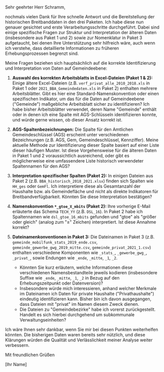 Sehr geehrter Herr Schramm,

nochmals vielen Dank für Ihre schnelle Antwort und die Bereitstellung der historischen Breitbanddaten in den drei Paketen. Ich habe diese nun genauer gesichtet und erste Verarbeitungsschritte durchgeführt. Dabei sind einige spezifische Fragen zur Struktur und Interpretation der älteren Daten (insbesondere aus Paket 1 und 2) sowie zur Nomenklatur in Paket 3 aufgetaucht, bei denen Ihre Unterstützung sehr hilfreich wäre, auch wenn ich verstehe, dass detaillierte Informationen zu früheren Erhebungsprozessen begrenzt sind.

Meine Fragen beziehen sich hauptsächlich auf die korrekte Identifizierung und Interpretation von Daten auf Gemeindeebene:

1. **Auswahl des korrekten Arbeitsblatts in Excel-Dateien (Paket 1 & 2):** Einige ältere Excel-Dateien (z.B. `verf_privat_alle_2010_2018.xls` in Paket 1 oder `2021_BBA_Gemeindedaten.xls` in Paket 2) enthalten mehrere Arbeitsblätter. Gibt es hier eine Standard-Namenskonvention oder einen spezifischen Indikator, um das für die Daten auf Gemeindeebene ("Gemeinde") maßgebliche Arbeitsblatt sicher zu identifizieren? Ich habe bisher Arbeitsblätter verwendet, deren Name "Gemeinde" enthält oder in denen ich eine Spalte mit AGS-Schlüsseln identifizieren konnte, und würde gerne wissen, ob dieser Ansatz korrekt ist.

2. **AGS-Spaltenbezeichnungen:** Die Spalte für den Amtlichen Gemeindeschlüssel (AGS) erscheint unter verschiedenen Bezeichnungen (z.B. AGS, Gem, Gemeindeschlüssel, Kennziffer). Meine aktuelle Methode zur Identifizierung dieser Spalte basiert auf einer Liste dieser häufigen Muster. Ist diese Vorgehensweise für die älteren Daten in Paket 1 und 2 voraussichtlich ausreichend, oder gibt es möglicherweise eine umfassendere Liste historisch verwendeter Spaltennamen für den AGS?

3. **Interpretation spezifischer Spalten (Paket 2):** In einigen Dateien aus Paket 2 (z.B. `BBA_historisch_2018_2021.xlsx`) finden sich Spalten wie `HH_ges` oder `GemFl`. Ich interpretiere diese als Gesamtanzahl der Haushalte bzw. als Gemeindefläche und nicht als direkte Indikatoren für Breitbandverfügbarkeit. Könnten Sie diese Interpretation bestätigen?

4. **Namenskonvention `*_gtoe_X_mbits` (Paket 2):** Ihre vorherige E-Mail erläuterte das Schema `TECH_YY` (z.B. `DSL_16`). In Paket 2 habe ich Spaltennamen wie `dsl_gtoe_16_mbits` gefunden und "gtoe" als "größer oder gleich" (analog zum "≥" Zeichen) interpretiert. Ist diese Annahme korrekt?

5. **Dateinamenkonventionen in Paket 3:** Die Dateinamen in Paket 3 (z.B. `gemeinde_mobilfunk_stats_2019_ende.csv`, `gemeinde_gewerbe_gwg_2019_mitte.csv`, `gemeinde_privat_2021_1.csv`) enthalten verschiedene Komponenten wie `_stats_`, `_gewerbe_gwg_`, `_privat_`, sowie Endungen wie `_ende`, `_mitte`, `_1`, `_2`.
    * Könnten Sie kurz erläutern, welche Informationen diese verschiedenen Namensbestandteile jeweils kodieren (insbesondere Suffixe wie `_ende`, `_mitte`, `_1`, `_2` in Bezug auf den Erhebungszeitpunkt oder Datenversion)?
    * Insbesondere würde mich interessieren, anhand welcher Merkmale im Dateinamen ich Daten für private Haushalte ("Privathaushalte") eindeutig identifizieren kann. Bisher bin ich davon ausgegangen, dass Dateien mit "privat" im Namen diesem Zweck dienen.
    * Die Dateien zu "Gemeindebezirke" habe ich vorerst zurückgestellt. Handelt es sich hierbei durchgehend um subkommunale Verwaltungseinheiten?

Ich wäre Ihnen sehr dankbar, wenn Sie mir bei diesen Punkten weiterhelfen könnten. Die bisherigen Daten waren bereits sehr nützlich, und diese Klärungen würden die Qualität und Verlässlichkeit meiner Analyse weiter verbessern.

Mit freundlichen Grüßen

[Ihr Name]
